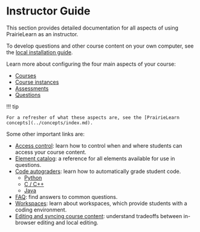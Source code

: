 # Instructor Guide

This section provides detailed documentation for all aspects of using PrairieLearn as an instructor.

To develop questions and other course content on your own computer, see the [local installation guide](../installing.md).

Learn more about configuring the four main aspects of your course:

- [Courses](../course/index.md)
- [Course instances](../courseInstance.md)
- [Assessments](../assessment/index.md)
- [Questions](../question/index.md)

!!! tip

    For a refresher of what these aspects are, see the [PrairieLearn concepts](../concepts/index.md).

Some other important links are:

- [Access control](../accessControl/index.md): learn how to control when and where students can access your course content.
- [Element catalog](../elements.md): a reference for all elements available for use in questions.
- [Code autograders](../externalGrading.md): learn how to automatically grade student code.
  - [Python](../python-grader/index.md)
  - [C / C++](../c-grader/index.md)
  - [Java](../java-grader/index.md)
- [FAQ](../faq.md): find answers to common questions.
- [Workspaces](../workspaces/index.md): learn about workspaces, which provide students with a coding environment.
- [Editing and syncing course content](../sync.md): understand tradeoffs between in-browser editing and local editing.
